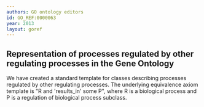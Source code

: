 ```yaml
--- 
authors: GO ontology editors
id: GO_REF:0000063
year: 2013
layout: goref
---
```


## Representation of processes regulated by other regulating processes in the Gene Ontology

We have created a standard template for classes describing processes regulated by other regulating processes. The underlying equivalence axiom template is "R and 'results_in' some P", where R is a biological process and P is a regulation of biological process subclass.
